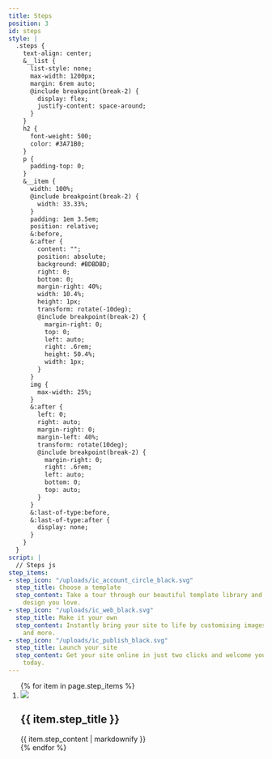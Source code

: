 ```yaml
---
title: Steps
position: 3
id: steps
style: |
  .steps {
    text-align: center;
    &__list {
      list-style: none;
      max-width: 1200px;
      margin: 6rem auto;
      @include breakpoint(break-2) {
        display: flex;
        justify-content: space-around;
      }
    }
    h2 {
      font-weight: 500;
      color: #3A71B0;
    }
    p {
      padding-top: 0;
    }
    &__item {
      width: 100%;
      @include breakpoint(break-2) {
        width: 33.33%;
      }
      padding: 1em 3.5em;
      position: relative;
      &:before,
      &:after {
        content: "";
        position: absolute;
        background: #BDBDBD;
        right: 0;
        bottom: 0;
        margin-right: 40%;
        width: 10.4%;
        height: 1px;
        transform: rotate(-10deg);
        @include breakpoint(break-2) {
          margin-right: 0;
          top: 0;
          left: auto;
          right: .6rem;
          height: 50.4%;
          width: 1px;
        }
      }
      img {
        max-width: 25%;
      }
      &:after {
        left: 0;
        right: auto;
        margin-right: 0;
        margin-left: 40%;
        transform: rotate(10deg);
        @include breakpoint(break-2) {
          margin-right: 0;
          right: .6rem;
          left: auto;
          bottom: 0;
          top: auto;
        }
      }
      &:last-of-type:before,
      &:last-of-type:after {
        display: none;
      }
    }
  }
script: |
  // Steps js
step_items:
- step_icon: "/uploads/ic_account_circle_black.svg"
  step_title: Choose a template
  step_content: Take a tour through our beautiful template library and choose the
    design you love.
- step_icon: "/uploads/ic_web_black.svg"
  step_title: Make it your own
  step_content: Instantly bring your site to life by customising images, text, colours
    and more.
- step_icon: "/uploads/ic_publish_black.svg"
  step_title: Launch your site
  step_content: Get your site online in just two clicks and welcome your new customers
    today.
---
```


<section class="steps">
  <ol class="steps__list">
    {% for item in page.step_items %}
      <li class="steps__item  typeset">
        <img src="{{ item.step_icon }}" />
        <h2>{{ item.step_title }}</h2>
        {{ item.step_content | markdownify }}
      </li>
    {% endfor %}
  </ol>
</section>
